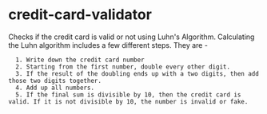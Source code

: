 # credit-card-validator
Checks if the credit card is valid or not using Luhn's Algorithm.
Calculating the Luhn algorithm includes a few different steps. They are -

      1. Write down the credit card number
      2. Starting from the first number, double every other digit.
      3. If the result of the doubling ends up with a two digits, then add those two digits together.
      4. Add up all numbers.
      5. If the final sum is divisible by 10, then the credit card is valid. If it is not divisible by 10, the number is invalid or fake.
